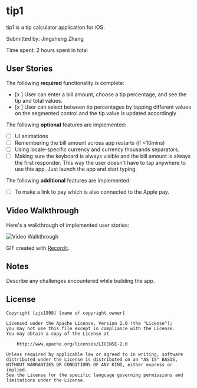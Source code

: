 # tip1

tip1 is a tip calculator application for iOS.

Submitted by: Jingsheng Zhang

Time spent: 2 hours spent in total

## User Stories

The following **required** functionality is complete:

* [x ] User can enter a bill amount, choose a tip percentage, and see the tip and total values.
* [x ] User can select between tip percentages by tapping different values on the segmented control and the tip value is updated accordingly

The following **optional** features are implemented:

* [ ] UI animations
* [ ] Remembering the bill amount across app restarts (if <10mins)
* [ ] Using locale-specific currency and currency thousands separators.
* [ ] Making sure the keyboard is always visible and the bill amount is always the first responder. This way the user doesn't have to tap anywhere to use this app. Just launch the app and start typing.

The following **additional** features are implemented:

- [ ] To make a link to pay which is also connected to the Apple pay.

## Video Walkthrough

Here's a walkthrough of implemented user stories:

<img src='http://g.recordit.co/iwFoUOLTpY.gif' title='Video Walkthrough' width='' alt='Video Walkthrough' />

GIF created with [Recordit](http://https://recordit.co/).

## Notes

Describe any challenges encountered while building the app.

## License

    Copyright [zjs1998] [name of copyright owner]

    Licensed under the Apache License, Version 2.0 (the "License");
    you may not use this file except in compliance with the License.
    You may obtain a copy of the License at

        http://www.apache.org/licenses/LICENSE-2.0

    Unless required by applicable law or agreed to in writing, software
    distributed under the License is distributed on an "AS IS" BASIS,
    WITHOUT WARRANTIES OR CONDITIONS OF ANY KIND, either express or implied.
    See the License for the specific language governing permissions and
    limitations under the License.
